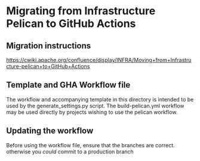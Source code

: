 # Migrating from Infrastructure Pelican to GitHub Actions

## Migration instructions
https://cwiki.apache.org/confluence/display/INFRA/Moving+from+Infrastructure-pelican+to+GitHub+Actions

## Template and GHA Workflow file
The workflow and accompanying template in this directory is intended to be used by the generate_settings.py
script. The build-pelican.yml workflow may be used directly by projects wishing to use the pelican workflow.

## Updating the workflow

Before using the workflow file, ensure that the branches are correct. otherwise you *could* commit to a production branch
